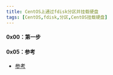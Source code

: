 ```yaml
---
title: CentOS上通过fdisk分区并挂载硬盘
tags: [CentOS,fdisk,分区,CentOS挂载硬盘]
---
```


#### 0x00：第一步
#### 0x05：参考
- [参考](https://alipay.one)